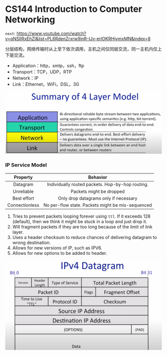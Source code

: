 # CS144 Introduction to Computer Networking

`next`: https://www.youtube.com/watch?v=qNSIIRxEhZI&list=PL6RdenZrxrw9inR-IJv-erlOKRHjymxMN&index=8


分层结构，网络传输时从上至下依次调用，主机之间仅同层交流，同一主机内仅上下层交流。

- Application：http，smtp，ssh，ftp
- Transport：TCP，UDP，RTP
- Network：IP
- Link：Ethernet，WiFi，DSL，3G

![1](./README/1.png)

### IP Service Model

| Property | Behavior |
| :--: | :--: |
| Datagram | Individually routed packets. Hop-by-hop routing. |
| Unreliable | Packets might be dropped |
| Best effort | Only drop datagrams only if necessary |
| Connectionless | No per-flow state. Packets might be mis-sequenced |

1. Tries to prevent packets looping forever using `ttl`. If it exceeds 128 (default), then we think it might be stuck in a loop and just drop it.
2. Will fragment packets if they are too long because of the limit of link layer.
3. Uses a header checksum to reduce chances of delivering datagram to wrong destination.
4. Allows for new versions of IP, such as IPV6.
5. Allows for new options to be added to header.

![2](./README/2.png)



